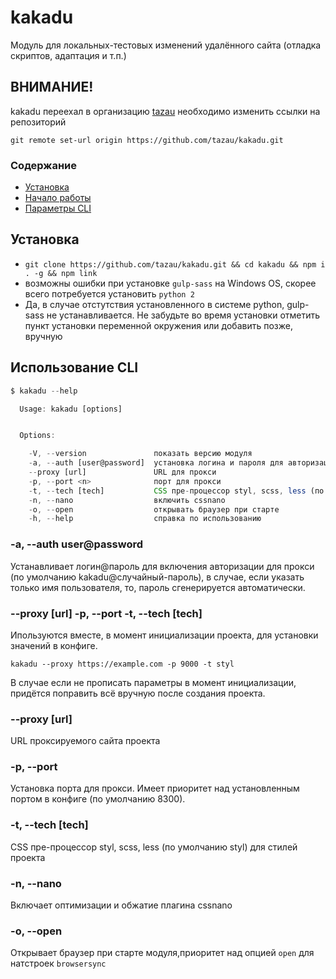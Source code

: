 # kakadu

Модуль для локальных-тестовых изменений удалённого сайта (отладка скриптов, адаптация и т.п.)

## ВНИМАНИЕ!
kakadu переехал в организацию [tazau](https://github.com/tazau)
необходимо изменить ссылки на репозиторий
```
git remote set-url origin https://github.com/tazau/kakadu.git
```

### Содержание
- [Установка](#Установка)
- [Начало работы](#Начало-работы)
- [Параметры CLI](#Параметры-cli)

## Установка
- `git clone https://github.com/tazau/kakadu.git && cd kakadu && npm i . -g && npm link`
- возможны ошибки при установке `gulp-sass` на Windows OS, скорее всего потребуется установить `python 2`
- Да, в случае отстутствия установленного в системе python, gulp-sass не устанавливается. Не забудьте во время установки отметить пункт установки переменной окружения или добавить позже, вручную

## Использование CLI

```javascript
$ kakadu --help

  Usage: kakadu [options]


  Options:

    -V, --version               показать версию модуля
    -a, --auth [user@password]  установка логина и пароля для авторизации
    --proxy [url]               URL для прокси
    -p, --port <n>              порт для прокси
    -t, --tech [tech]           CSS пре-процессор styl, scss, less (по умолчанию styl)
    -n, --nano                  включить cssnano
    -o, --open                  открывать браузер при старте
    -h, --help                  справка по использованию

```

### -a, --auth user@password
Устанавливает логин@пароль для включения авторизации для прокси (по умолчанию kakadu@случайный-пароль), в случае, если указать только имя пользователя, то, пароль сгенерируется автоматически.

### --proxy [url] -p, --port <n> -t, --tech [tech]
Ипользуются вместе, в момент инициализации проекта, для установки значений в конфиге.
```
kakadu --proxy https://example.com -p 9000 -t styl
```
В случае если не прописать параметры в момент инициализации, придётся поправить всё вручную после создания проекта.

### --proxy [url]
URL проксируемого сайта проекта

### -p, --port <n>
Установка порта для прокси. Имеет приоритет над установленным портом в конфиге (по умолчанию 8300).

### -t, --tech [tech]
CSS пре-процессор styl, scss, less (по умолчанию styl) для стилей проекта

### -n, --nano
Включает оптимизации и обжатие плагина cssnano

### -o, --open
Открывает браузер при старте модуля,приоритет над опцией `open` для натстроек `browsersync`